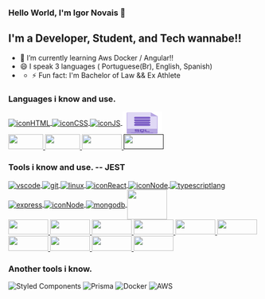 ### Hello World, I'm Igor Novais  👋

## I'm a Developer, Student, and Tech wannabe!!

- 🌱 I’m currently learning Aws Docker / Angular!!
- 😄 I speak 3 languages ( Portuguese(Br), English, Spanish)
- - ⚡ Fun fact: I'm Bachelor of Law && Ex Athlete 

### Languages i know and use.
<div>
    <a href="https://developer.mozilla.org/pt-BR/docs/Web/HTML/" target="blank">
      <img align="center" height="45" width="70" alt="iconHTML" src="https://cdn.jsdelivr.net/gh/devicons/devicon/icons/html5/html5-plain.svg" />
    </a>
    <a href="https://developer.mozilla.org/pt-BR/docs/Web/CSS" target="blank">
      <img align="center" height="45" width="70" alt="iconCSS" src="https://cdn.jsdelivr.net/gh/devicons/devicon/icons/css3/css3-plain.svg" />
    </a>
    <a href="https://developer.mozilla.org/pt-BR/docs/Web/JavaScript/" target="blank">
      <img align="center" height="45" width="80" alt="iconJS" src="https://cdn.jsdelivr.net/gh/devicons/devicon/icons/javascript/javascript-plain.svg"       />
    </a>
    <a href="" target="blank">
      <img align="center" height="45" width="80" alt="iconJS" src="icon_sql_256_30046(1).png"       />
    </a>
                                        <br/>
      <a href="https://developer.mozilla.org/pt-BR/docs/Web/HTML/" target="blank">
        <img height="30" width="70" src="https://img.shields.io/badge/-HTML-orange?style=for-the-badge&color=d84a2e" /> 
      </a>
      <a href="https://developer.mozilla.org/pt-BR/docs/Web/CSS" target="blank">
        <img height="30" width="70" src="https://img.shields.io/badge/-CSS-blue?style=for-the-badge&color=3173d9" /> 
      </a>
      <a href="https://developer.mozilla.org/pt-BR/docs/Web/JavaScript/" target="blank">
        <img height="30" width="80" src="https://img.shields.io/badge/-JavaScript-yellow?style=for-the-badge&color=e9d54c" /> 
      </a>
      <a href="" target="blank">
        <img height="30" width="80" src="https://img.shields.io/badge/-SQL-yellow?style=for-the-badge&color=purple" /> 
      </a>
    
</div>


### Tools i know and use. -- JEST
<a href="https://code.visualstudio.com/" target="blank">
         <img align="center" alt="vscode" height="60" width="80" src="https://cdn.jsdelivr.net/gh/devicons/devicon/icons/vscode/vscode-original.svg" />
         <a href="https://git-scm.com/" target="blank">
         <img align="center" alt="git" height"60" width="80" src="https://cdn.jsdelivr.net/gh/devicons/devicon/icons/git/git-plain.svg" />
      </a>
      <a href="https://kernel.org/" target="blank">
         <img align="center" alt="linux" height="60" width="80" src="https://cdn.jsdelivr.net/gh/devicons/devicon/icons/linux/linux-original.svg" />
      </a>
      <a href="http://reactjs.org/" target="blank">
         <img align="center" alt="iconReact" height="60" width="80" src="https://cdn.jsdelivr.net/gh/devicons/devicon/icons/react/react-original.svg" />
      </a>
      <a href="https://nodejs.org/en/" target="blank">
         <img align="center" alt="iconNode" height="60" width="80" src="https://cdn.jsdelivr.net/gh/devicons/devicon/icons/nodejs/nodejs-plain.svg" />
      </a>
      <a href="https://www.typescriptlang.org/" target="blank">
         <img align="center" alt="typescriptlang" height="60" width="80" src="https://cdn.jsdelivr.net/gh/devicons/devicon/icons/typescript/typescript-plain.svg" />
      </a>
      <a href="https://expressjs.com/" target="blank">
         <img align="center" alt="express" height="60" width="80" src="https://cdn.jsdelivr.net/gh/devicons/devicon/icons/express/express-original.svg" />
      </a>
      <a href="https://eslint.org/" target="blank">
         <img align="center" alt="iconNode" height="60" width="80" src="https://cdn.jsdelivr.net/gh/devicons/devicon/icons/eslint/eslint-original.svg" />
      </a>
      <a href="https://www.mongodb.com/home" target="blank">
         <img align="center" alt="mongodb" height="60" width="80" src="https://cdn.jsdelivr.net/gh/devicons/devicon/icons/mongodb/mongodb-original.svg" />
      </a>
      <a href="https://www.postgresql.org/" target="blank">
         <img align="center" alt="" height="60" width="80" src="https://cdn.jsdelivr.net/gh/devicons/devicon/icons/postgresql/postgresql-original.svg" />
      </a>
               </br>
      <a href="https://code.visualstudio.com/" target="blank">
         <img height="30" width="80" src="https://img.shields.io/badge/-vscode-blue?style=for-the-badge&color=0176c6" /> 
      </a>
      <a href="https://git-scm.com/" target="blank">
         <img height="30" width="80" src="https://img.shields.io/badge/-git-blue?style=for-the-badge&color=f35034" /> 
      </a>
      <a href="https://kernel.org/" target="blank">
         <img height="30" width="80" src="https://img.shields.io/badge/-linux-blue?style=for-the-badge&color=fed24e" /> 
      </a>
      <a href="http://pt-br.reactjs.org/" target="blank">
         <img height="30" width="80" src="https://img.shields.io/badge/-React-blue?style=for-the-badge&color=5ed2f2" /> 
      </a>
      <a href="https://nodejs.org/en/" target="blank">
         <img height="30" width="80" src="https://img.shields.io/badge/-NodeJS-blue?style=for-the-badge&color=83ce3f" /> 
      </a>
      <a href="https://www.typescriptlang.org/" target="blank">
         <img height="30" width="80" src="https://img.shields.io/badge/-Typescript-blue?style=for-the-badge&color=007acc" /> 
      </a>
      <a href="https://expressjs.com/" target="blank">
         <img height="30" width="80" src="https://img.shields.io/badge/-express-blue?style=for-the-badge&color=fff" /> 
      </a>
      <a href="https://eslint.org/" target="blank">
         <img height="30" width="80" src="https://img.shields.io/badge/-Eslint-blue?style=for-the-badge&color=4c63ba" /> 
      </a>
      <a href="https://www.mongodb.com/home" target="blank">
         <img height="30" width="80" src="https://img.shields.io/badge/-mongodb-blue?style=for-the-badge&color=439934" /> 
      </a>
      <a href="https://www.postgresql.org/" target="blank">
         <img height="30" width="80" src="https://img.shields.io/badge/-postgresql-blue?style=for-the-badge&color=336791" /> 
      </a>

### Another tools i know.

![Styled Components](https://img.shields.io/badge/styled--components-DB7093?style=flat&logo=styled-components&logoColor=white)
![Prisma](https://img.shields.io/badge/Prisma-3982CE?style=flat&logo=Prisma&logoColor=white)
![Docker](https://img.shields.io/badge/docker-%230db7ed.svg?style=flat&logo=docker&logoColor=white)
![AWS](https://img.shields.io/badge/Amazon_AWS-FF9900?style=flat&logo=amazonaws&logoColor=white)

<!--
<details>
  <summary>:zap: GitHub Stats</summary>

  <img align="left" alt="Anna's GitHub Stats" src="https://github-readme-stats.vercel.app/api?username=arsentieva&show_icons=true&hide_border=true" />

</details>
<details>
  <summary>:zap: Most Used Languages</summary>

<img align="left" alt="Anna's GitHub Top Languages" src="https://github-readme-stats.vercel.app/api/top-langs/?username=arsentieva" />

</details>
-->

<!--
**igorhnovais/igorhnovais** is a ✨ _special_ ✨ repository because its `README.md` (this file) appears on your GitHub profile.

Here are some ideas to get you started:

- 🔭 I’m currently working on ...

- 👯 I’m looking to collaborate on ...
- 🤔 I’m looking for help with ...
- 💬 Ask me about ...
- 📫 How to reach me: ...
- 😄 Pronouns: ...

-->
